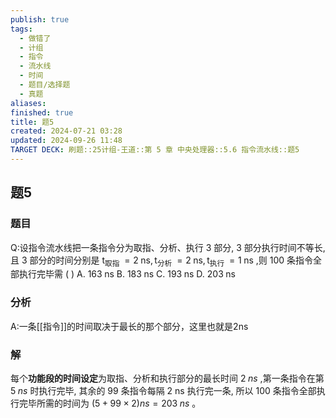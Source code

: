 ```yaml
---
publish: true
tags:
  - 做错了
  - 计组
  - 指令
  - 流水线
  - 时间
  - 题目/选择题
  - 真题
aliases: 
finished: true
title: 题5
created: 2024-07-21 03:28
updated: 2024-09-26 11:48
TARGET DECK: 刷题::25计组-王道::第 5 章 中央处理器::5.6 指令流水线::题5
---
```

## 题5
### 题目
Q:设指令流水线把一条指令分为取指、分析、执行 3 部分, 3 部分执行时间不等长, 且 3 部分的时间分别是 ${\mathrm{t}}_{\text{取指 }} = 2\mathrm{\;{ns}},{\mathrm{t}}_{\text{分析 }} = 2\mathrm{\;{ns}},{\mathrm{t}}_{\text{执行 }} = 1\mathrm{\;{ns}}$ ,则 100 条指令全部执行完毕需 ( )
A. ${163}\mathrm{\;{ns}}$ 
B. ${183}\mathrm{\;{ns}}$ 
C. ${193}\mathrm{\;{ns}}$ 
D. ${203}\mathrm{\;{ns}}$
### 分析
A:一条[[指令]]的时间取决于最长的那个部分，这里也就是2ns
### 解
每个**功能段的时间设定**为取指、分析和执行部分的最长时间 $2\;{ns}$ ,第一条指令在第 $5\;{ns}$ 时执行完毕, 其余的 99 条指令每隔 2 ns 执行完一条, 所以 100 条指令全部执行完毕所需的时间为 $\left( {5 + {99} \times  2}\right) {ns} = {203}\;{ns}$ 。
<!--ID: 1727368451552-->


